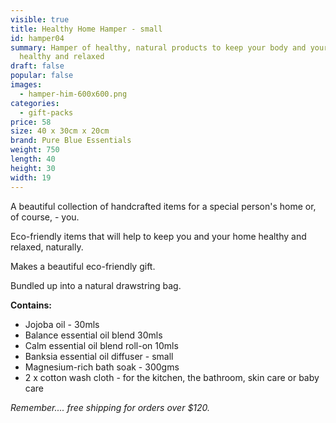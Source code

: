 ```yaml
---
visible: true
title: Healthy Home Hamper - small
id: hamper04
summary: Hamper of healthy, natural products to keep your body and your home
  healthy and relaxed
draft: false
popular: false
images:
  - hamper-him-600x600.png
categories:
  - gift-packs
price: 58
size: 40 x 30cm x 20cm
brand: Pure Blue Essentials
weight: 750
length: 40
height: 30
width: 19
---
```

A beautiful collection of handcrafted items for a special person's home or, of course, - you.  

Eco-friendly items that will help to keep you and your home healthy and relaxed, naturally.  

Makes a beautiful eco-friendly gift.

Bundled up into a natural drawstring bag. 

**C﻿ontains:**

* J﻿ojoba oil - 30mls
* Balance essential oil blend 30mls
* Calm essential oil blend roll-on 10mls 
* B﻿anksia essential oil diffuser - small
* Magnesium-rich bath soak - 300gms
*  2 x cotton wash cloth - for the kitchen, the bathroom, skin care or baby care

*Remember.... free shipping for orders over $120.*